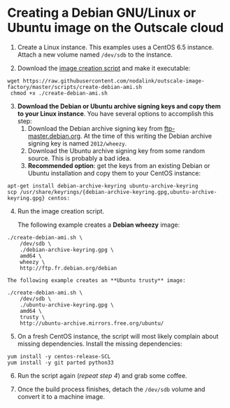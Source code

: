 # Creating a Debian GNU/Linux or Ubuntu image on the Outscale cloud

 1. Create a Linux instance. This examples uses a CentOS 6.5 instance. Attach a new volume named `/dev/sdb` to the instance.

 2. Download the [image creation script](https://github.com/nodalink/outscale-image-factory/blob/master/scripts/create-debian-ami.sh) and make it executable:
```
wget https://raw.githubusercontent.com/nodalink/outscale-image-factory/master/scripts/create-debian-ami.sh
 chmod +x ./create-debian-ami.sh
```
 3. **Download the Debian or Ubuntu archive signing keys and copy them to your Linux instance**. You have several options to accomplish this step:
      1. Download the Debian archive signing key from [ftp-master.debian.org](https://ftp-master.debian.org/keys.html). At the time of this writing the Debian archive signing key is named `2012/wheezy`.
	  2. Download the Ubuntu archive signing key from some random source. This is probably a bad idea.
      3. **Recommended option**: get the keys from an existing Debian or Ubuntu installation and copy them to your CentOS instance: 
```
apt-get install debian-archive-keyring ubuntu-archive-keyring
scp /usr/share/keyrings/{debian-archive-keyring.gpg,ubuntu-archive-keyring.gpg} centos:
```
 
 4. Run the image creation script.

	The following example creates a **Debian wheezy** image:
```
./create-debian-ami.sh \
    /dev/sdb \
    ./debian-archive-keyring.gpg \
    amd64 \
    wheezy \
    http://ftp.fr.debian.org/debian
```

	The following example creates an **Ubuntu trusty** image:
```
./create-debian-ami.sh \
    /dev/sdb \
    ./ubuntu-archive-keyring.gpg \
    amd64 \
    trusty \
    http://ubuntu-archive.mirrors.free.org/ubuntu/
```

 5. On a fresh CentOS instance, the script will most likely complain about missing dependencies. Install the missing dependencies:
```
yum install -y centos-release-SCL
yum install -y git parted python33
```

 6. Run the script again (*repeat step 4*) and grab some coffee.
	 
 7. Once the build process finishes, detach the `/dev/sdb` volume and convert it to a machine image.
